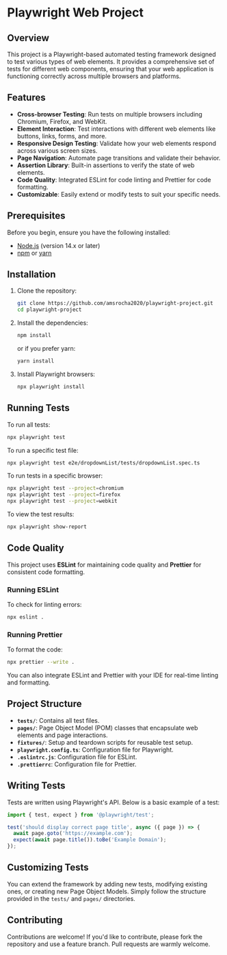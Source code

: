 # Playwright Web Project

## Overview

This project is a Playwright-based automated testing framework designed to test various types of web elements. It provides a comprehensive set of tests for different web components, ensuring that your web application is functioning correctly across multiple browsers and platforms.

## Features

- **Cross-browser Testing**: Run tests on multiple browsers including Chromium, Firefox, and WebKit.
- **Element Interaction**: Test interactions with different web elements like buttons, links, forms, and more.
- **Responsive Design Testing**: Validate how your web elements respond across various screen sizes.
- **Page Navigation**: Automate page transitions and validate their behavior.
- **Assertion Library**: Built-in assertions to verify the state of web elements.
- **Code Quality**: Integrated ESLint for code linting and Prettier for code formatting.
- **Customizable**: Easily extend or modify tests to suit your specific needs.

## Prerequisites

Before you begin, ensure you have the following installed:

- [Node.js](https://nodejs.org/en/) (version 14.x or later)
- [npm](https://www.npmjs.com/) or [yarn](https://yarnpkg.com/)

## Installation

1. Clone the repository:

    ```bash
    git clone https://github.com/amsrocha2020/playwright-project.git
    cd playwright-project
    ```

2. Install the dependencies:

    ```bash
    npm install
    ```

    or if you prefer yarn:

    ```bash
    yarn install
    ```

3. Install Playwright browsers:

    ```bash
    npx playwright install
    ```

## Running Tests

To run all tests:

```bash
npx playwright test
```

To run a specific test file:

```bash
npx playwright test e2e/dropdownList/tests/dropdownList.spec.ts
```

To run tests in a specific browser:

```bash
npx playwright test --project=chromium
npx playwright test --project=firefox
npx playwright test --project=webkit
```

To view the test results:

```bash
npx playwright show-report
```

## Code Quality

This project uses **ESLint** for maintaining code quality and **Prettier** for consistent code formatting.

### Running ESLint

To check for linting errors:

```bash
npx eslint .
```

### Running Prettier

To format the code:

```bash
npx prettier --write .
```

You can also integrate ESLint and Prettier with your IDE for real-time linting and formatting.

## Project Structure

- **`tests/`**: Contains all test files.
- **`pages/`**: Page Object Model (POM) classes that encapsulate web elements and page interactions.
- **`fixtures/`**: Setup and teardown scripts for reusable test setup.
- **`playwright.config.ts`**: Configuration file for Playwright.
- **`.eslintrc.js`**: Configuration file for ESLint.
- **`.prettierrc`**: Configuration file for Prettier.

## Writing Tests

Tests are written using Playwright's API. Below is a basic example of a test:

```typescript
import { test, expect } from '@playwright/test';

test('should display correct page title', async ({ page }) => {
  await page.goto('https://example.com');
  expect(await page.title()).toBe('Example Domain');
});
```

## Customizing Tests

You can extend the framework by adding new tests, modifying existing ones, or creating new Page Object Models. Simply follow the structure provided in the `tests/` and `pages/` directories.

## Contributing

Contributions are welcome! If you'd like to contribute, please fork the repository and use a feature branch. Pull requests are warmly welcome.
